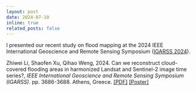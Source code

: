 ```yaml
---
layout: post
date: 2024-07-10
inline: true
related_posts: false
---
```


I  presented our recent study on flood mapping at the 2024 IEEE International Geoscience and Remote Sensing Symposium ([IGARSS 2024](https://www.2024.ieeeigarss.org/view_paper.php?PaperNum=1876)).

Zhiwei Li, Shaofen Xu, Qihao Weng, 2024. Can we reconstruct cloud-covered flooding areas in harmonized Landsat and Sentinel-2 image time series?, *IEEE* *International Geoscience and Remote Sensing Symposium (IGARSS)*. pp. 3686-3688. Athens, Greece. [[PDF]](https://zhiweili.net/assets/pdf/Conference%20Papers/2024_IGARSS_Can%20we%20reconstruct%20cloud-covered%20flooding%20areas%20in%20harmonized%20Landsat%20and%20Sentinel-2%20image%20time%20series.pdf) [[Poster]](https://zhiweili.net/assets/pdf/Poster/2024_IGARSS_Poster_Flood%20Mapping_Zhiwei%20Li.pdf)
